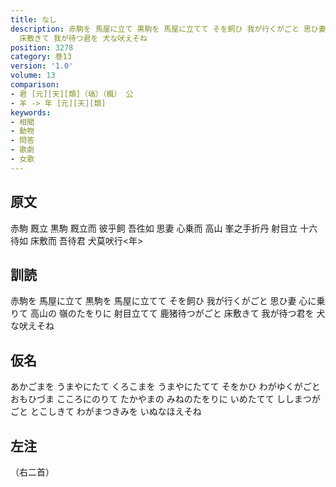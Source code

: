 ```yaml
---
title: なし
description: 赤駒を 馬屋に立て 黒駒を 馬屋に立てて そを飼ひ 我が行くがごと 思ひ妻 心に乗りて 高山の 嶺のたをりに 射目立てて 鹿猪待つがごと
  床敷きて 我が待つ君を 犬な吠えそね
position: 3278
category: 巻13
version: '1.0'
volume: 13
comparison:
- 君 [元][天][類]（塙）（楓） 公
- 羊 -> 年 [元][天][類]
keywords:
- 相聞
- 動物
- 問答
- 歌劇
- 女歌
---
```


## 原文

赤駒 厩立 黒駒 厩立而 彼乎飼 吾徃如 思妻 心乗而 高山 峯之手折丹 射目立 十六待如 床敷而 吾待君 犬莫吠行<年>

## 訓読

赤駒を 馬屋に立て 黒駒を 馬屋に立てて そを飼ひ 我が行くがごと 思ひ妻 心に乗りて 高山の 嶺のたをりに 射目立てて 鹿猪待つがごと 床敷きて 我が待つ君を 犬な吠えそね

## 仮名

あかごまを うまやにたて くろこまを うまやにたてて そをかひ わがゆくがごと おもひづま こころにのりて たかやまの みねのたをりに いめたてて ししまつがごと とこしきて わがまつきみを いぬなほえそね

## 左注

（右二首）
